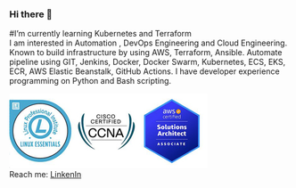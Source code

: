 ### Hi there 👋
#I’m currently learning Kubernetes and Terraform<br>
I am interested in Automation , DevOps Engineering and Cloud Engineering.
Known to build infrastructure by using AWS, Terraform, Ansible.
Automate pipeline using GIT, Jenkins, Docker, Docker Swarm, Kubernetes, ECS,
EKS, ECR, AWS Elastic Beanstalk, GitHub Actions. I have developer experience
programming on Python and Bash scripting.<br>

![alt text](https://github.com/opti93/opti93/blob/main/certificates.jpg)<br>
Reach me: <a target="_blank" rel="noopener noreferrer" href="https://www.linkedin.com/in/vitalii-hovarkov-52a83a208">LinkenIn</a><br>

<!--
**opti93/opti93** is a ✨ _special_ ✨ repository because its `README.md` (this file) appears on your GitHub profile.

Here are some ideas to get you started:

- 🔭 I’m currently working on ...
- 🌱 I’m currently learning ...
- 👯 I’m looking to collaborate on ...
- 🤔 I’m looking for help with ...
- 💬 Ask me about ...
- 📫 How to reach me: ...
- 😄 Pronouns: ...
- ⚡ Fun fact: ...
-->
